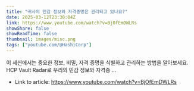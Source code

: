 ```yaml
---
title: "귀사의 민감 정보와 자격증명은 관리되고 있나요?"
date: 2025-03-12T23:30:04Z
link: https://www.youtube.com/watch?v=BjOfEmDWLRs
showShare: false
showReadTime: false
thumbnail: images/misc.png
tags: ["youtube.com/@HashiCorp"]
---
```

이 세션에서는 중요한 정보, 비밀, 자격 증명을 식별하고 관리하는 방법을 알아보세요. HCP Vault Radar로 우리의 민감 정보와 자격증 ...

- Link to article: https://www.youtube.com/watch?v=BjOfEmDWLRs